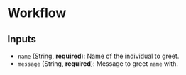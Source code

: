 # Workflow

## Inputs

  * `name` (String, **required**): Name of the individual to greet.
  * `message` (String, **required**): Message to greet `name` with.